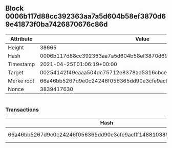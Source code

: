 ## Block 0006b117d88cc392363aa7a5d604b58ef3870d69e41873f0ba7426870676c86d

Attribute | Value
--- | ---
Height | 38665
Hash | 0006b117d88cc392363aa7a5d604b58ef3870d69e41873f0ba7426870676c86d
Timestamp | 2021-04-25T01:06:19+00:00
Target | 00254142f49eaaa504dc75712e8378ad5316cbcead634704b3734b6271167cc4
Merke root | 66a46bb5267d9e0c24246f056365dd90e3cfe9acfff1488103858a6f9e6a70cd
Nonce | 3839417630

```

```

### Transactions

Hash | Amount
--- | ---
[66a46bb5267d9e0c24246f056365dd90e3cfe9acfff1488103858a6f9e6a70cd](66a46bb5267d9e0c24246f056365dd90e3cfe9acfff1488103858a6f9e6a70cd.md) | 10.00000000 SKEPTI 
